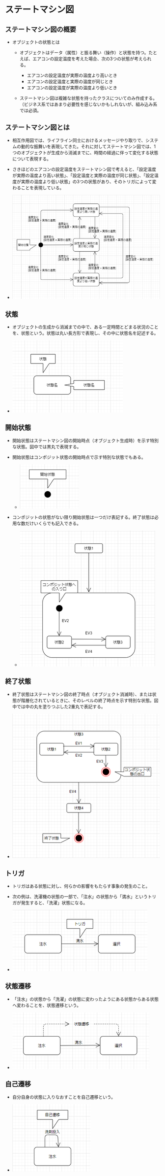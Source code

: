 # ステートマシン図

## ステートマシン図の概要
  * オブジェクトの状態とは
    * オブジェクトはデータ（属性）と振る舞い（操作）と状態を持つ。たとえば、エアコンの設定温度を考えた場合、次の3つの状態が考えられる。
      * エアコンの設定温度が実際の温度より高いとき
      * エアコンの設定温度と実際の温度が同じとき
      * エアコンの設定温度が実際の温度より低いとき

    * ステートマシン図は複雑な状態を持ったクラスについてのみ作成する。（ビジネス系ではあまり必要性を感じないかもしれないが、組み込み系では必須。

## ステートマシン図とは
  * 相互作用図では、ライフライン同士におけるメッセージやり取りで、システムの動的な振舞いを表現してきた。それに対してステートマシン図では、1つのオブジェクトが生成から消滅までに、時間の経過に伴って変化する状態について表現する。

  * さきほどのエアコンの設定温度をステートマシン図で考えると、「設定温度が実際の温度より高い状態」、「設定温度と実際の温度が同じ状態」、「設定温度が実際の温度より低い状態」の3つの状態があり、そのトリガによって変わることを表現している。

  * ![statemachine_01](src/statemachine_01.png)


## 状態
  * オブジェクトの生成から消滅までの中で、ある一定時間とどまる状況のことを、状態という。状態は丸い長方形で表現し、その中に状態名を記述する。

  * ![statemachine_02](src/statemachine_02.png)

## 開始状態
  * 開始状態はステートマシン図の開始時点（オブジェクト生成時）を示す特別な状態。図中では黒丸で表現する。

  * 開始状態はコンポジット状態の開始時点で示す特別な状態でもある。

    * ![statemachine_03](src/statemachine_03.png)

  * コンポジットの状態がない限り開始状態は一つだけ表記する。終了状態は必用な数だけいくらでも記入できる。

    * ![statemachine_04](src/statemachine_04.png)

## 終了状態
  * 終了状態はステートマシン図の終了時点（オブジェクト消滅時）、または状態が階層化されているときに、そのレベルの終了時点を示す特別な状態。図中では中の丸を塗りつぶした2重丸で表記する。 

  * ![statemachine_05](src/statemachine_05.png)

## トリガ
  * トリガはある状態に対し、何らかの影響をもたらす事象の発生のこと。

  * 次の例は、洗濯機の状態の一部で、「注水」の状態から「満水」というトリガが発生すると、「洗濯」状態になる。

  * ![statemachine_06](src/statemachine_06.png)

## 状態遷移
  * 「注水」の状態から「洗濯」の状態に変わったようにある状態からある状態へ変わることを、状態遷移という。

  * ![statemachine_07](src/statemachine_07.png)

## 自己遷移
  * 自分自身の状態に入りなおすことを自己遷移という。

  * ![statemachine_08](src/statemachine_08.png)
